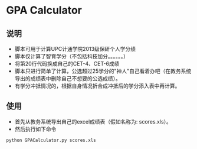 # GPA Calculator

## 说明

* 脚本可用于计算UPC计通学院2013级保研个人学分绩
* 脚本仅计算了智育学分（不包括科技加分。。。。。。）
* 将第20行代码换成自己的CET-4、CET-6成绩
* 脚本只进行简单了计算，公选超过25学分的"神人"自己看着办吧（在教务系统导出的成绩表中删除自己不想要的公选成绩）。
* 有学分冲抵情况的，根据自身情况折合成冲抵后的学分添入表中再计算。

## 使用
* 首先从教务系统导出自己的excel成绩表（假如名称为: scores.xls）。
* 然后执行如下命令
```
python GPACalculator.py scores.xls
```

